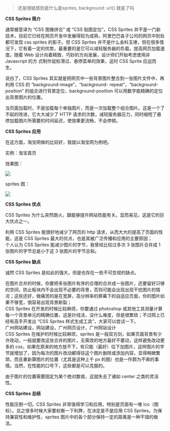> 还是很疑惑到底什么是sprites, background: url() 就是了吗

**CSS Sprites 简介**

通常被意译为 “CSS 图像拼合” 或 “CSS 贴图定位”。CSS Sprites 并不是一门新技术，目前它已经在网页开发中发展得较为成熟，阿里巴巴各子公司的网页中到处都可发现 css sprites 的影子。但 CSS Sprites 并不是什么金科玉律，但在很多情况下，它有着一定的优势，最重要的是它可以减轻服务器的负载，提高网页加载速度。随着 Web 设计向着精致、巧妙的方向发展，设计师们开始考虑使用非 Javascript 的方 式制作鼠标滑过、悬停菜单的效果，这时 CSS Sprite 应运而生。

说白了，CSS Sprites 其实就是把网页中一些背景图片整合到一张图片文件中，再利用 CSS 的 “background-image”，“background- repeat”，“background-position” 的组合进行背景定位，background-position 可以用数字能精确的定位出背景图片的位置。

当页面加载时，不是加载每个单独图片，而是一次加载整个组合图片。这是一个了不起的改进，它大大减少了 HTTP 请求的次数，减轻服务器压力，同时缩短了悬停加载图片所需要的时间延迟，使效果更流畅，不会停顿。

**CSS Sprites 应用**

在这方面，淘宝网做的比较好，我就以淘宝网为例吧。

实例：淘宝首页

效果图：

[![](https://www.ciya.cn/blog/uploads/allimg/130801/14020Gb1-0.jpg)](https://www.ciya.cn/blog/uploads/allimg/130801/14020Gb1-0.jpg)

sprites 图：

[![](https://www.ciya.cn/blog/uploads/allimg/130801/14020MU7-1.png)](https://www.ciya.cn/blog/uploads/allimg/130801/14020MU7-1.png)

**CSS Sprites 优点**

CSS Sprites 为什么突然跑火，跟能够提升网站性能有关。显而易见，这是它的巨大优点之一。

利用 CSS Sprites 能很好地减少了网页的 http 请求，从而大大的提高了页面的性能，这是 CSS Sprites 最大的优点，也是其被广泛传播和应用的主要原因； \
个人认为 CSS Sprites 能减少图片的字节，我曾经比较过多次 3 张图片合并成 1 张图片的字节总是小于这 3 张图片的字节总和。

**CSS Sprites 缺点**

诚然 CSS Sprites 是如此的强大，但是也存在一些不可忽视的缺点。

在图片合并的时候，你要把多张图片有序的合理的合并成一张图片，还要留好只够的空间，防止板块内不会出现不必要的背景，否则可能会出现出现干扰图片的情况；这些还好，做痛苦的是在宽屏，高分辨率的屏幕下的自适应页面，你的图片如果不够宽，很容易出现背景断裂； \
CSS Sprites 在开发的时候比较麻烦，你要通过 photoshop 或其他工具测量计算每一个背景单元的精确位置，这是针线活，没什么难度，但是很繁琐；不过网上已经有高手开发出 “CSS Sprites 样式生成工具”，大家可以尝试一下。\
广州网站建设，网站建设，广州网页设计，广州网站设计\
CSS Sprites 在维护的时候比较麻烦，sprites 是一般双刃剑，如果页面背景有少许改动，一般就要改这张合并的图片，无需改的地方最好不要动，这样避免改动更多的 css，如果在原来的地方放不下，有只能（最好）往下加图片，这样图片的字节就增加了，因为每次的图片改动都得往这个图片删除或添加内容，显得稍微繁琐，而且重新算图片的位置（尤其是这种上千 px 的图）也是一件颇为不爽的事情。当然，在性能的口号下，这些都是可以克服的。

由于图片的位置需要固定为某个绝对数值，这就失去了诸如 center 之类的灵活性。

**CSS Sprites 总结**

性能压倒一切。CSS Sprites 非常值得学习和应用，特别是页面有一堆 ico（图标）。总之很多时候大家要权衡一下利弊，在决定是不是应用 CSS Sprites。为保持兼容性和维护性，sprites 图片中的各个部分保持一定的距离是一种不错的做法。
